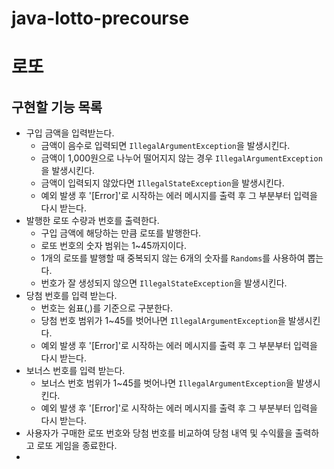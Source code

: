 # java-lotto-precourse

# 로또

## 구현할 기능 목록
- 구입 금액을 입력받는다.
  - 금액이 음수로 입력되면 `IllegalArgumentException`을 발생시킨다.
  - 금액이 1,000원으로 나누어 떨어지지 않는 경우 `IllegalArgumentException`을 발생시킨다.
  - 금액이 입력되지 않았다면 `IllegalStateException`을 발생시킨다.
  - 예외 발생 후 '[Error]'로 시작하는 에러 메시지를 출력 후 그 부분부터 입력을 다시 받는다.
- 발행한 로또 수량과 번호를 출력한다.
    - 구입 금액에 해당하는 만큼 로또를 발행한다.
    - 로또 번호의 숫자 범위는 1~45까지이다.
    - 1개의 로또를 발행할 때 중복되지 않는 6개의 숫자를 `Randoms`를 사용하여 뽑는다.
    - 번호가 잘 생성되지 않으면 `IllegalStateException`을 발생시킨다.
- 당첨 번호를 입력 받는다.
  - 번호는 쉼표(,)를 기준으로 구분한다.
  - 당첨 번호 범위가 1~45를 벗어나면 `IllegalArgumentException`을 발생시킨다.
  - 예외 발생 후 '[Error]'로 시작하는 에러 메시지를 출력 후 그 부분부터 입력을 다시 받는다.
- 보너스 번호를 입력 받는다.
  - 보너스 번호 범위가 1~45를 벗어나면 `IllegalArgumentException`을 발생시킨다.
  - 예외 발생 후 '[Error]'로 시작하는 에러 메시지를 출력 후 그 부분부터 입력을 다시 받는다.
- 사용자가 구매한 로또 번호와 당첨 번호를 비교하여 당첨 내역 및 수익률을 출력하고 로또 게임을 종료한다.
- 

